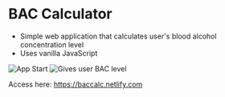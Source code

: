 # BAC Calculator
* Simple web application that calculates user's blood alcohol concentration level
* Uses vanilla JavaScript

![App Start](https://i.ibb.co/R7tr2Cr/bac-calc-intro-2.jpg)
![Gives user BAC level](https://i.ibb.co/qYRxfTs/bac-calc-bac.jpg)

Access here: https://baccalc.netlify.com
